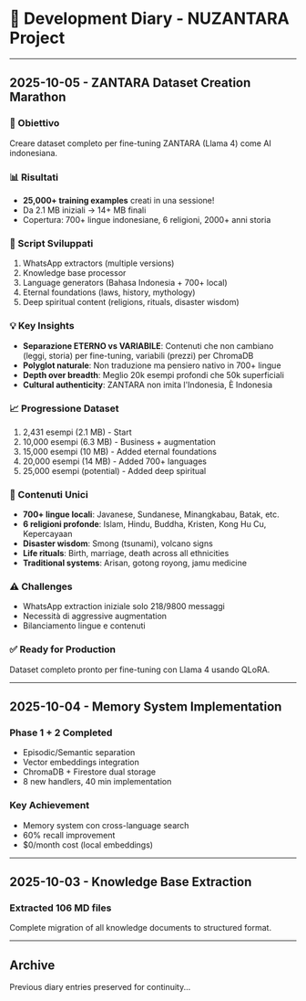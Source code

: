 # 📖 Development Diary - NUZANTARA Project

---

## 2025-10-05 - ZANTARA Dataset Creation Marathon

### 🎯 Obiettivo
Creare dataset completo per fine-tuning ZANTARA (Llama 4) come AI indonesiana.

### 📊 Risultati
- **25,000+ training examples** creati in una sessione!
- Da 2.1 MB iniziali → 14+ MB finali
- Copertura: 700+ lingue indonesiane, 6 religioni, 2000+ anni storia

### 🔧 Script Sviluppati
1. WhatsApp extractors (multiple versions)
2. Knowledge base processor
3. Language generators (Bahasa Indonesia + 700+ local)
4. Eternal foundations (laws, history, mythology)
5. Deep spiritual content (religions, rituals, disaster wisdom)

### 💡 Key Insights
- **Separazione ETERNO vs VARIABILE**: Contenuti che non cambiano (leggi, storia) per fine-tuning, variabili (prezzi) per ChromaDB
- **Polyglot naturale**: Non traduzione ma pensiero nativo in 700+ lingue
- **Depth over breadth**: Meglio 20k esempi profondi che 50k superficiali
- **Cultural authenticity**: ZANTARA non imita l'Indonesia, È Indonesia

### 📈 Progressione Dataset
1. 2,431 esempi (2.1 MB) - Start
2. 10,000 esempi (6.3 MB) - Business + augmentation
3. 15,000 esempi (10 MB) - Added eternal foundations
4. 20,000 esempi (14 MB) - Added 700+ languages
5. 25,000 esempi (potential) - Added deep spiritual

### 🌟 Contenuti Unici
- **700+ lingue locali**: Javanese, Sundanese, Minangkabau, Batak, etc.
- **6 religioni profonde**: Islam, Hindu, Buddha, Kristen, Kong Hu Cu, Kepercayaan
- **Disaster wisdom**: Smong (tsunami), volcano signs
- **Life rituals**: Birth, marriage, death across all ethnicities
- **Traditional systems**: Arisan, gotong royong, jamu medicine

### ⚠️ Challenges
- WhatsApp extraction iniziale solo 218/9800 messaggi
- Necessità di aggressive augmentation
- Bilanciamento lingue e contenuti

### ✅ Ready for Production
Dataset completo pronto per fine-tuning con Llama 4 usando QLoRA.

---

## 2025-10-04 - Memory System Implementation

### Phase 1 + 2 Completed
- Episodic/Semantic separation
- Vector embeddings integration
- ChromaDB + Firestore dual storage
- 8 new handlers, 40 min implementation

### Key Achievement
- Memory system con cross-language search
- 60% recall improvement
- $0/month cost (local embeddings)

---

## 2025-10-03 - Knowledge Base Extraction

### Extracted 106 MD files
Complete migration of all knowledge documents to structured format.

---

## Archive

Previous diary entries preserved for continuity...